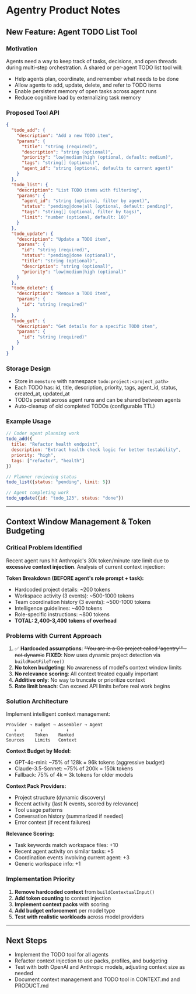 # Agentry Product Notes

## New Feature: Agent TODO List Tool

### Motivation
Agents need a way to keep track of tasks, decisions, and open threads during multi-step orchestration. A shared or per-agent TODO list tool will:
- Help agents plan, coordinate, and remember what needs to be done
- Allow agents to add, update, delete, and refer to TODO items
- Enable persistent memory of open tasks across agent runs
- Reduce cognitive load by externalizing task memory

### Proposed Tool API
```json
{
  "todo_add": {
    "description": "Add a new TODO item",
    "params": {
      "title": "string (required)",
      "description": "string (optional)",
      "priority": "low|medium|high (optional, default: medium)",
      "tags": "string[] (optional)",
      "agent_id": "string (optional, defaults to current agent)"
    }
  },
  "todo_list": {
    "description": "List TODO items with filtering",
    "params": {
      "agent_id": "string (optional, filter by agent)",
      "status": "pending|done|all (optional, default: pending)",
      "tags": "string[] (optional, filter by tags)",
      "limit": "number (optional, default: 10)"
    }
  },
  "todo_update": {
    "description": "Update a TODO item",
    "params": {
      "id": "string (required)",
      "status": "pending|done (optional)",
      "title": "string (optional)",
      "description": "string (optional)",
      "priority": "low|medium|high (optional)"
    }
  },
  "todo_delete": {
    "description": "Remove a TODO item",
    "params": {
      "id": "string (required)"
    }
  },
  "todo_get": {
    "description": "Get details for a specific TODO item",
    "params": {
      "id": "string (required)"
    }
  }
}
```

### Storage Design
- Store in `memstore` with namespace `todo:project:<project_path>`
- Each TODO has: id, title, description, priority, tags, agent_id, status, created_at, updated_at
- TODOs persist across agent runs and can be shared between agents
- Auto-cleanup of old completed TODOs (configurable TTL)

### Example Usage
```javascript
// Coder agent planning work
todo_add({
  title: "Refactor health endpoint",
  description: "Extract health check logic for better testability",
  priority: "high",
  tags: ["refactor", "health"]
})

// Planner reviewing status
todo_list({status: "pending", limit: 5})

// Agent completing work  
todo_update({id: "todo_123", status: "done"})
```

---

## Context Window Management & Token Budgeting

### Critical Problem Identified
Recent agent runs hit Anthropic's 30k token/minute rate limit due to **excessive context injection**. Analysis of current context injection:

**Token Breakdown (BEFORE agent's role prompt + task):**
- Hardcoded project details: ~200 tokens
- Workspace activity (3 events): ~500-1000 tokens  
- Team coordination history (3 events): ~500-1000 tokens
- Intelligence guidelines: ~400 tokens
- Role-specific instructions: ~800 tokens
- **TOTAL: 2,400-3,400 tokens of overhead**

### Problems with Current Approach
1. ✅ **Hardcoded assumptions**: ~~"You are in a Go project called 'agentry'" - not dynamic~~ **FIXED**: Now uses dynamic project detection via `buildRootFileTree()`
2. **No token budgeting**: No awareness of model's context window limits
3. **No relevance scoring**: All context treated equally important
4. **Additive only**: No way to truncate or prioritize context
5. **Rate limit breach**: Can exceed API limits before real work begins

### Solution Architecture
Implement intelligent context management:

```
Provider → Budget → Assembler → Agent
   ↓         ↓         ↓
Context    Token    Ranked
Sources    Limits   Context
```

**Context Budget by Model:**
- GPT-4o-mini: ~75% of 128k = 96k tokens (aggressive budget)
- Claude-3.5-Sonnet: ~75% of 200k = 150k tokens  
- Fallback: 75% of 4k = 3k tokens for older models

**Context Pack Providers:**
- Project structure (dynamic discovery)
- Recent activity (last N events, scored by relevance)
- Tool usage patterns
- Conversation history (summarized if needed)
- Error context (if recent failures)

**Relevance Scoring:**
- Task keywords match workspace files: +10
- Recent agent activity on similar tasks: +5  
- Coordination events involving current agent: +3
- Generic workspace info: +1

### Implementation Priority
1. **Remove hardcoded context** from `buildContextualInput()` 
2. **Add token counting** to context injection
3. **Implement context packs** with scoring
4. **Add budget enforcement** per model type
5. **Test with realistic workloads** across model providers

---

## Next Steps
- Implement the TODO tool for all agents
- Refactor context injection to use packs, profiles, and budgeting
- Test with both OpenAI and Anthropic models, adjusting context size as needed
- Document context management and TODO tool in CONTEXT.md and PRODUCT.md

